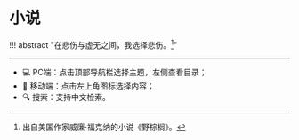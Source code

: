 # 小说

!!! abstract "在悲伤与虚无之间，我选择悲伤。[^1]"



----------

- 💻 PC端：点击顶部导航栏选择主题，左侧查看目录；
- 📱 移动端：点击左上角图标选择内容；
- 🔍 搜索：支持中文检索。


[^1]: 出自美国作家威廉·福克纳的小说《野棕榈》。